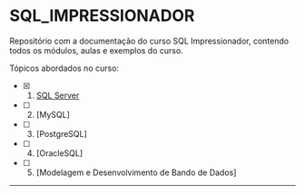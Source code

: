 # SQL_IMPRESSIONADOR
Repositório com a documentação do curso SQL Impressionador, contendo todos os módulos, aulas e exemplos do curso.

Tópicos abordados no curso:

- [x] 01. [SQL Server](https://github.com/Johnatanwener/SQL_Impressionador/tree/main/01_SQL_Server)
- [ ] 02. [MySQL]
- [ ] 03. [PostgreSQL]
- [ ] 04. [OracleSQL]
- [ ] 05. [Modelagem e Desenvolvimento de Bando de Dados]

--------------------------------------------------------------------------------------------------------------------------------------------------------------------------------------------------------------------------------
